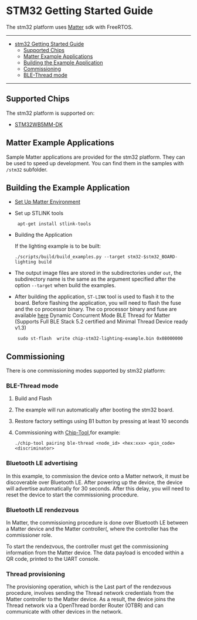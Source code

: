 ﻿# STM32 Getting Started Guide

The stm32 platform uses
[Matter](https://github.com/project-chip/connectedhomeip) sdk with FreeRTOS.

---

-   [stm32 Getting Started Guide](#stm32-getting-started-guide)
    -   [Supported Chips](#supported-chips)
    -   [Matter Example Applications](#matter-example-applications)
    -   [Building the Example Application](#building-the-example-application)
    -   [Commissioning](#commissioning)
    -   [BLE-Thread mode](#ble-thread-mode)

---

## Supported Chips

The stm32 platform is supported on:

-   [STM32WB5MM-DK](https://www.st.com/en/evaluation-tools/stm32wb5mm-dk.html)

## Matter Example Applications

Sample Matter applications are provided for the stm32 platform. They can be used
to speed up development. You can find them in the samples with `/stm32`
subfolder.

## Building the Example Application

-   [Set Up Matter Environment](../../guides/BUILDING.md)

-   Set up STLINK tools

    ```
     apt-get install stlink-tools
    ```

-   Building the Application

    If the lighting example is to be built:

    ```
    ./scripts/build/build_examples.py --target stm32-$stm32_BOARD-lighting build
    ```

-   The output image files are stored in the subdirectories under `out`, the
    subdirectory name is the same as the argument specified after the option
    `--target` when build the examples.

-   After building the application, `ST-LINK` tool is used to flash it to the
    board. Before flashing the application, you will need to flash the fuse and
    the co processor binary. The co processor binary and fuse are available
    [here](https://github.com/stm32-hotspot/stm32wb-matter-device-over-thread/tree/main/Projects/STM32WB_Copro_Wireless_Binaries/STM32WB5x)
    Dynamic Concurrent Mode BLE Thread for Matter (Supports Full BLE Stack 5.2
    certified and Minimal Thread Device ready v1.3)

    ```
     sudo st-flash  write chip-stm32-lighting-example.bin 0x08000000

    ```

## Commissioning

There is one commissioning modes supported by stm32 platform:

### BLE-Thread mode

1. Build and Flash
2. The example will run automatically after booting the stm32 board.
3. Restore factory settings using B1 button by pressing at least 10 seconds
4. Commissioning with
   [Chip-Tool](https://github.com/project-chip/connectedhomeip/tree/master/examples/chip-tool),for
   example:

    ```
    ./chip-tool pairing ble-thread <node_id> <hex:xxx> <pin_code> <discriminator>
    ```

### Bluetooth LE advertising

In this example, to commission the device onto a Matter network, it must be
discoverable over Bluetooth LE. After powering up the device, the device will
advertise automatically for 30 seconds. After this delay, you will need to reset
the device to start the commissioning procedure.

### Bluetooth LE rendezvous

In Matter, the commissioning procedure is done over Bluetooth LE between a
Matter device and the Matter controller(, where the controller has the
commissioner role.

To start the rendezvous, the controller must get the commissioning information
from the Matter device. The data payload is encoded within a QR code, printed to
the UART console.

### Thread provisioning

The provisioning operation, which is the Last part of the rendezvous procedure,
involves sending the Thread network credentials from the Matter controller to
the Matter device. As a result, the device joins the Thread network via a
OpenThread border Router (OTBR) and can communicate with other devices in the
network.
